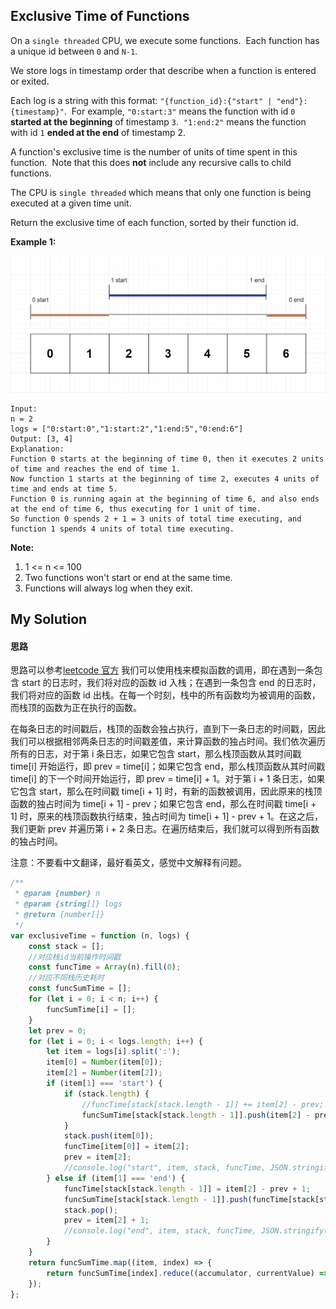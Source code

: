 ## Exclusive Time of Functions

On a `single threaded` CPU, we execute some functions.  Each function has a unique id between `0` and `N-1`.

We store logs in timestamp order that describe when a function is entered or exited.

Each log is a string with this format: `"{function_id}:{"start" | "end"}:{timestamp}"`.  For example, `"0:start:3"` means the function with id `0` **started at the beginning** of timestamp `3`.  `"1:end:2"` means the function with id `1` **ended at the end** of timestamp 2.

A function's exclusive time is the number of units of time spent in this function.  Note that this does **not** include any recursive calls to child functions.

The CPU is `single threaded` which means that only one function is being executed at a given time unit.

Return the exclusive time of each function, sorted by their function id.

**Example 1:**

![example](./example.png)

    Input:
    n = 2
    logs = ["0:start:0","1:start:2","1:end:5","0:end:6"]
    Output: [3, 4]
    Explanation:
    Function 0 starts at the beginning of time 0, then it executes 2 units of time and reaches the end of time 1.
    Now function 1 starts at the beginning of time 2, executes 4 units of time and ends at time 5.
    Function 0 is running again at the beginning of time 6, and also ends at the end of time 6, thus executing for 1 unit of time.
    So function 0 spends 2 + 1 = 3 units of total time executing, and function 1 spends 4 units of total time executing.

**Note:**

1. 1 <= n <= 100
2. Two functions won't start or end at the same time.
3. Functions will always log when they exit.

## My Solution

#### 思路

思路可以参考[leetcode 官方](https://leetcode-cn.com/problems/exclusive-time-of-functions/solution/han-shu-de-du-zhan-shi-jian-by-leetcode/) 我们可以使用栈来模拟函数的调用，即在遇到一条包含 start 的日志时，我们将对应的函数 id 入栈；在遇到一条包含 end 的日志时，我们将对应的函数 id 出栈。在每一个时刻，栈中的所有函数均为被调用的函数，而栈顶的函数为正在执行的函数。

在每条日志的时间戳后，栈顶的函数会独占执行，直到下一条日志的时间戳，因此我们可以根据相邻两条日志的时间戳差值，来计算函数的独占时间。我们依次遍历所有的日志，对于第 i 条日志，如果它包含 start，那么栈顶函数从其时间戳 time[i] 开始运行，即 prev = time[i]；如果它包含 end，那么栈顶函数从其时间戳 time[i] 的下一个时间开始运行，即 prev = time[i] + 1。对于第 i + 1 条日志，如果它包含 start，那么在时间戳 time[i + 1] 时，有新的函数被调用，因此原来的栈顶函数的独占时间为 time[i + 1] - prev；如果它包含 end，那么在时间戳 time[i + 1] 时，原来的栈顶函数执行结束，独占时间为 time[i + 1] - prev + 1。在这之后，我们更新 prev 并遍历第 i + 2 条日志。在遍历结束后，我们就可以得到所有函数的独占时间。

注意：不要看中文翻译，最好看英文，感觉中文解释有问题。

```javascript
/**
 * @param {number} n
 * @param {string[]} logs
 * @return {number[]}
 */
var exclusiveTime = function (n, logs) {
    const stack = [];
    //对应栈id当前操作时间戳
    const funcTime = Array(n).fill(0);
    //对应不同栈历史耗时
    const funcSumTime = [];
    for (let i = 0; i < n; i++) {
        funcSumTime[i] = [];
    }
    let prev = 0;
    for (let i = 0; i < logs.length; i++) {
        let item = logs[i].split(':');
        item[0] = Number(item[0]);
        item[2] = Number(item[2]);
        if (item[1] === 'start') {
            if (stack.length) {
                //funcTime[stack[stack.length - 1]] += item[2] - prev;
                funcSumTime[stack[stack.length - 1]].push(item[2] - prev);
            }
            stack.push(item[0]);
            funcTime[item[0]] = item[2];
            prev = item[2];
            //console.log("start", item, stack, funcTime, JSON.stringify(funcSumTime));
        } else if (item[1] === 'end') {
            funcTime[stack[stack.length - 1]] = item[2] - prev + 1;
            funcSumTime[stack[stack.length - 1]].push(funcTime[stack[stack.length - 1]]);
            stack.pop();
            prev = item[2] + 1;
            //console.log("end", item, stack, funcTime, JSON.stringify(funcSumTime));
        }
    }
    return funcSumTime.map((item, index) => {
        return funcSumTime[index].reduce((accumulator, currentValue) => accumulator + currentValue);
    });
};
```
